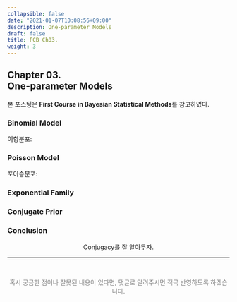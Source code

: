 ```yaml
---
collapsible: false
date: "2021-01-07T10:08:56+09:00"
description: One-parameter Models
draft: false
title: FCB Ch03.
weight: 3
---
```


## Chapter 03. <br> One-parameter Models
본 포스팅은 **First Course in Bayesian Statistical Methods**를 참고하였다.

### Binomial Model
이항분포:

### Poisson Model
포아송분포:

### Exponential Family

### Conjugate Prior

### Conclusion
<p style='text-align: center'> Conjugacy를 잘 알아두자. </p>

---
<br> 
<p style='text-align: center; color:gray'> 혹시 궁금한 점이나 잘못된 내용이 있다면, 댓글로 알려주시면 적극 반영하도록 하겠습니다. </p>

<br>
<br>